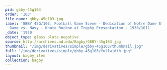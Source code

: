 ```yaml
---
pid: gbby-45g103
order: '103'
file_name: gbby-45g103.jpg
label: 'GBBY 45G/103: Football Game Scene - Dedication of Notre Dame Stadium, Notre
  Dame vs. Navy - Knute Rockne at Trophy Presentation - 1930/1011'
_date: '1930'
object_type: glass plate negative
source: http://archives.nd.edu/Bagby/GBBY-45g103.jpg
thumbnail: "/img/derivatives/simple/gbby-45g103/thumbnail.jpg"
full: "/img/derivatives/simple/gbby-45g103/fullwidth.jpg"
layout: bagby_item
collection: bagby
---
```

